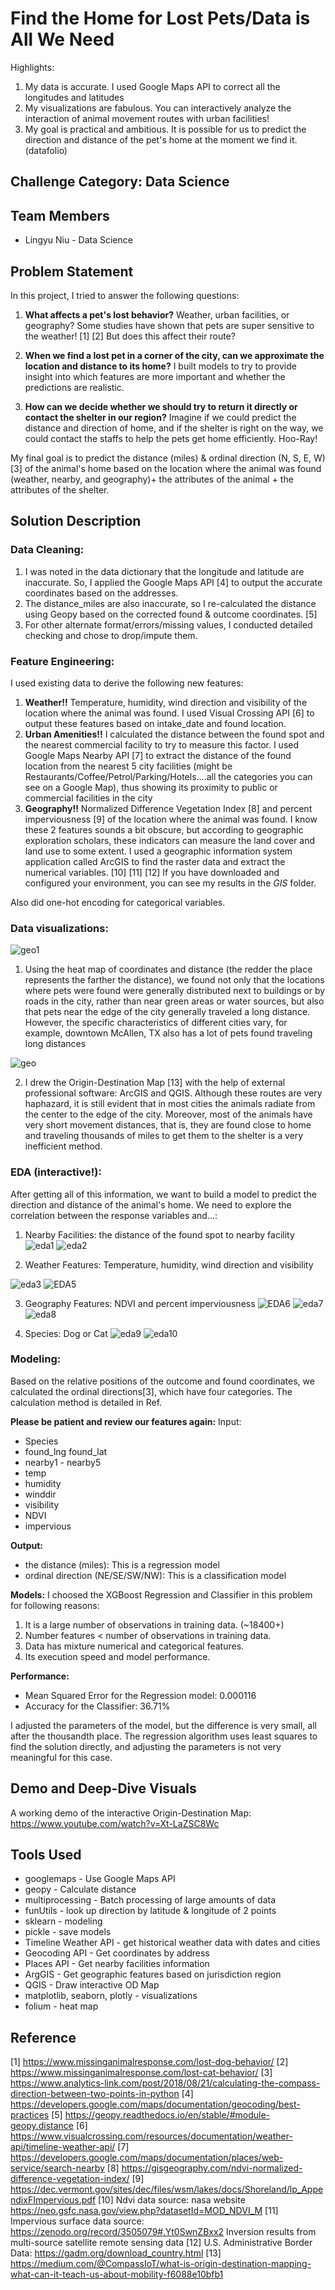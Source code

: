 ﻿# Find the Home for Lost Pets/Data is All We Need

Highlights: 

1. My data is accurate. I used Google Maps API to correct all the longitudes and latitudes
2. My visualizations are fabulous. You can interactively analyze the interaction of animal movement routes with urban facilities!
3. My goal is practical and ambitious. It is possible for us to predict the direction and distance of the pet's home at the moment we find it.
(datafolio)

## Challenge Category: Data Science

## Team Members

 * Lingyu Niu - Data Science

## Problem Statement

In this project, I tried to answer the following questions:

1. **What affects a pet's lost behavior?** Weather, urban facilities, or geography? Some studies have shown that pets are super sensitive to the weather! [1] [2] But does this affect their route?

2. **When we find a lost pet in a corner of the city, can we approximate the location and distance to its home?** I built models to try to provide insight into which features are more important and whether the predictions are realistic.

3. **How can we decide whether we should try to return it directly or contact the shelter in our region?** Imagine if we could predict the distance and direction of home, and if the shelter is right on the way, we could contact the staffs to help the pets get home efficiently. Hoo-Ray!

My final goal is to predict the distance (miles) & ordinal direction (N, S, E, W) [3] of the animal's home based on the location where the animal was found (weather, nearby, and geography)+ the attributes of the animal + the attributes of the shelter.

## Solution Description

### Data Cleaning:
1. I was noted in the data dictionary that the longitude and latitude are inaccurate. So, I applied the Google Maps API [4] to output the accurate coordinates based on the addresses.
2. The distance_miles are also inaccurate, so I re-calculated the distance using Geopy based on the corrected found & outcome coordinates. [5]
3. For other alternate format/errors/missing values, I conducted detailed checking and chose to drop/impute them.

### Feature Engineering:
I used existing data to derive the following new features:

1. **Weather!!** Temperature, humidity, wind direction and visibility of the location where the animal was found. I used Visual Crossing API [6] to output these features based on intake_date and found location.
2. **Urban Amenities!!** I calculated the distance between the found spot and the nearest commercial facility to try to measure this factor. I used Google Maps Nearby API [7] to extract the distance of the found location from the nearest 5 city facilities (might be Restaurants/Coffee/Petrol/Parking/Hotels....all the categories you can see on a Google Map), thus showing its proximity to public or commercial facilities in the city
3. **Geography!!** Normalized Difference Vegetation Index [8] and percent imperviousness [9] of the location where the animal was found. I know these 2 features sounds a bit obscure, but according to geographic exploration scholars, these indicators can measure the land cover and land use to some extent. I used a geographic information system application called ArcGIS to find the raster data and extract the numerical variables. [10] [11] [12] If you have downloaded and configured your environment, you can see my results in the *GIS* folder.

Also did one-hot encoding for categorical variables.

### Data visualizations:

![geo1](https://user-images.githubusercontent.com/63036112/180654627-c8ac1b4e-704a-4cc9-8c8a-aacaa7241f50.png)

1. Using the heat map of coordinates and distance (the redder the place represents the farther the distance), we found not only that the locations where pets were found were generally distributed next to buildings or by roads in the city, rather than near green areas or water sources, but also that pets near the edge of the city generally traveled a long distance. However, the specific characteristics of different cities vary, for example, downtown McAllen, TX also has a lot of pets found traveling long distances

![geo](https://user-images.githubusercontent.com/63036112/180654647-c46f1122-9fd9-4df5-a934-3c4d1bff40bc.png)

2. I drew the Origin-Destination Map [13] with the help of external professional software: ArcGIS and QGIS. Although these routes are very haphazard, it is still evident that in most cities the animals radiate from the center to the edge of the city. Moreover, most of the animals have very short movement distances, that is, they are found close to home and traveling thousands of miles to get them to the shelter is a very inefficient method.

### EDA (interactive!):
After getting all of this information, we want to build a model to predict the direction and distance of the animal's home. We need to explore the correlation between the response variables and…:
1. Nearby Facilities: the distance of the found spot to nearby facility
![eda1](https://user-images.githubusercontent.com/63036112/180654664-a7803b9f-182f-48ad-984a-7e93696bf5d0.png)
![eda2](https://user-images.githubusercontent.com/63036112/180654711-56078bd3-e523-4fa7-9d5e-2a89baff2828.png)

2. Weather Features: Temperature, humidity, wind direction and visibility

![eda3](https://user-images.githubusercontent.com/63036112/180654715-4e681f1d-792f-44e4-ac96-a4b120cc25bf.png)
![EDA5](https://user-images.githubusercontent.com/63036112/180654872-cde35144-4813-4ff6-88b4-3ef2a6615ec6.png)

3. Geography Features: NDVI and percent imperviousness
![EDA6](https://user-images.githubusercontent.com/63036112/180654887-61c20b57-7c66-4d9c-93a4-627489ed2bc0.png)
![eda7](https://user-images.githubusercontent.com/63036112/180654895-e85ca202-b0c6-4502-8653-d24e444b9fb7.png)
![eda8](https://user-images.githubusercontent.com/63036112/180654905-5fedde6e-e717-4272-ac9c-b03bbb721981.png)

6. Species: Dog or Cat
![eda9](https://user-images.githubusercontent.com/63036112/180654914-752fb027-a425-46a8-a2cc-3b11ca03684b.png)
![eda10](https://user-images.githubusercontent.com/63036112/180654918-688436d2-8950-454a-9a8b-f4351fa43b96.png)

### Modeling:
Based on the relative positions of the outcome and found coordinates, we calculated the ordinal directions[3], which have four categories. The calculation method is detailed in Ref.

**Please be patient and review our features again:**
Input:
* Species
* found_lng	found_lat
* nearby1	- nearby5	
* temp	
* humidity	
* winddir	
* visibility	
* NDVI	
* impervious

**Output:**
* the distance (miles): This is a regression model
* ordinal direction (NE/SE/SW/NW): This is a classification model

**Models:**
I choosed the XGBoost Regression and Classifier in this problem for following reasons:
1. It is a large number of observations in training data. (~18400+)
2. Number features < number of observations in training data.
3. Data has mixture numerical and categorical features.
4. Its execution speed and model performance.

**Performance:**
* Mean Squared Error for the Regression model: 0.000116
* Accuracy for the Classifier: 36.71%

I adjusted the parameters of the model, but the difference is very small, all after the thousandth place. The regression algorithm uses least squares to find the solution directly, and adjusting the parameters is not very meaningful for this case.

## Demo and Deep-Dive Visuals

A working demo of the interactive Origin-Destination Map:
https://www.youtube.com/watch?v=Xt-LaZSC8Wc


## Tools Used

 * googlemaps - Use Google Maps API
 * geopy - Calculate distance
 * multiprocessing - Batch processing of large amounts of data
 * funUtils - look up direction by latitude & longitude of 2 points
 * sklearn - modeling
 * pickle - save models
 * Timeline Weather API - get historical weather data with dates and cities
 * Geocoding API - Get coordinates by address
 * Places API - Get nearby facilities information
 * ArgGIS - Get geographic features based on jurisdiction region
 * QGIS - Draw interactive OD Map
 * matplotlib, seaborn, plotly - visualizations
 * folium - heat map

## Reference
[1] https://www.missinganimalresponse.com/lost-dog-behavior/
[2] https://www.missinganimalresponse.com/lost-cat-behavior/
[3] https://www.analytics-link.com/post/2018/08/21/calculating-the-compass-direction-between-two-points-in-python
[4] https://developers.google.com/maps/documentation/geocoding/best-practices
[5] https://geopy.readthedocs.io/en/stable/#module-geopy.distance
[6] https://www.visualcrossing.com/resources/documentation/weather-api/timeline-weather-api/
[7] https://developers.google.com/maps/documentation/places/web-service/search-nearby 
[8] https://gisgeography.com/ndvi-normalized-difference-vegetation-index/
[9] https://dec.vermont.gov/sites/dec/files/wsm/lakes/docs/Shoreland/lp_AppendixFImpervious.pdf
[10] Ndvi data source: nasa website 
https://neo.gsfc.nasa.gov/view.php?datasetId=MOD_NDVI_M
[11] Impervious surface data source: 
https://zenodo.org/record/3505079#.Yt0SwnZBxx2
Inversion results from multi-source satellite remote sensing data
[12] U.S. Administrative Border Data: https://gadm.org/download_country.html
[13] https://medium.com/@CompassIoT/what-is-origin-destination-mapping-what-can-it-teach-us-about-mobility-f6088e10bfb1
